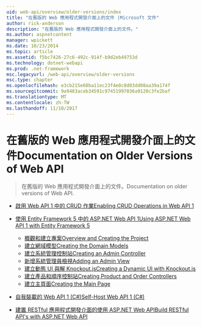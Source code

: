 ```yaml
---
uid: web-api/overview/older-versions/index
title: "在舊版的 Web 應用程式開發介面上的文件 |Microsoft 文件"
author: rick-anderson
description: "在舊版的 Web 應用程式開發介面上的文件。"
ms.author: aspnetcontent
manager: wpickett
ms.date: 10/23/2014
ms.topic: article
ms.assetid: f5bc7426-27c6-492c-914f-b9d2eb49753d
ms.technology: dotnet-webapi
ms.prod: .net-framework
msc.legacyurl: /web-api/overview/older-versions
msc.type: chapter
ms.openlocfilehash: e3cb215e60ba11ec23f4e0c8d03dd08aa39a174f
ms.sourcegitcommit: 9a9483aceb34591c97451997036a9120c3fe2baf
ms.translationtype: MT
ms.contentlocale: zh-TW
ms.lasthandoff: 11/10/2017
---
```

<a name="documentation-on-older-versions-of-web-api"></a><span data-ttu-id="4441e-103">在舊版的 Web 應用程式開發介面上的文件</span><span class="sxs-lookup"><span data-stu-id="4441e-103">Documentation on Older Versions of Web API</span></span>
====================
> <span data-ttu-id="4441e-104">在舊版的 Web 應用程式開發介面上的文件。</span><span class="sxs-lookup"><span data-stu-id="4441e-104">Documentation on older versions of Web API.</span></span>


- [<span data-ttu-id="4441e-105">啟用 Web API 1 中的 CRUD 作業</span><span class="sxs-lookup"><span data-stu-id="4441e-105">Enabling CRUD Operations in Web API 1</span></span>](creating-a-web-api-that-supports-crud-operations.md)
- [<span data-ttu-id="4441e-106">使用 Entity Framework 5 中的 ASP.NET Web API 1</span><span class="sxs-lookup"><span data-stu-id="4441e-106">Using ASP.NET Web API 1 with Entity Framework 5</span></span>](using-web-api-1-with-entity-framework-5/index.md)

    - [<span data-ttu-id="4441e-107">概觀和建立專案</span><span class="sxs-lookup"><span data-stu-id="4441e-107">Overview and Creating the Project</span></span>](using-web-api-1-with-entity-framework-5/using-web-api-with-entity-framework-part-1.md)
    - [<span data-ttu-id="4441e-108">建立網域模型</span><span class="sxs-lookup"><span data-stu-id="4441e-108">Creating the Domain Models</span></span>](using-web-api-1-with-entity-framework-5/using-web-api-with-entity-framework-part-2.md)
    - [<span data-ttu-id="4441e-109">建立系統管理控制站</span><span class="sxs-lookup"><span data-stu-id="4441e-109">Creating an Admin Controller</span></span>](using-web-api-1-with-entity-framework-5/using-web-api-with-entity-framework-part-3.md)
    - [<span data-ttu-id="4441e-110">新增系統管理員檢視</span><span class="sxs-lookup"><span data-stu-id="4441e-110">Adding an Admin View</span></span>](using-web-api-1-with-entity-framework-5/using-web-api-with-entity-framework-part-4.md)
    - [<span data-ttu-id="4441e-111">建立動態 UI 與解 Knockout.js</span><span class="sxs-lookup"><span data-stu-id="4441e-111">Creating a Dynamic UI with Knockout.js</span></span>](using-web-api-1-with-entity-framework-5/using-web-api-with-entity-framework-part-5.md)
    - [<span data-ttu-id="4441e-112">建立產品和順序控制站</span><span class="sxs-lookup"><span data-stu-id="4441e-112">Creating Product and Order Controllers</span></span>](using-web-api-1-with-entity-framework-5/using-web-api-with-entity-framework-part-6.md)
    - [<span data-ttu-id="4441e-113">建立主頁面</span><span class="sxs-lookup"><span data-stu-id="4441e-113">Creating the Main Page</span></span>](using-web-api-1-with-entity-framework-5/using-web-api-with-entity-framework-part-7.md)
- [<span data-ttu-id="4441e-114">自我裝載的 Web API 1 (C#)</span><span class="sxs-lookup"><span data-stu-id="4441e-114">Self-Host Web API 1 (C#)</span></span>](self-host-a-web-api.md)
- [<span data-ttu-id="4441e-115">建置 RESTful 應用程式開發介面的使用 ASP.NET Web API</span><span class="sxs-lookup"><span data-stu-id="4441e-115">Build RESTful API's with ASP.NET Web API</span></span>](build-restful-apis-with-aspnet-web-api.md)
